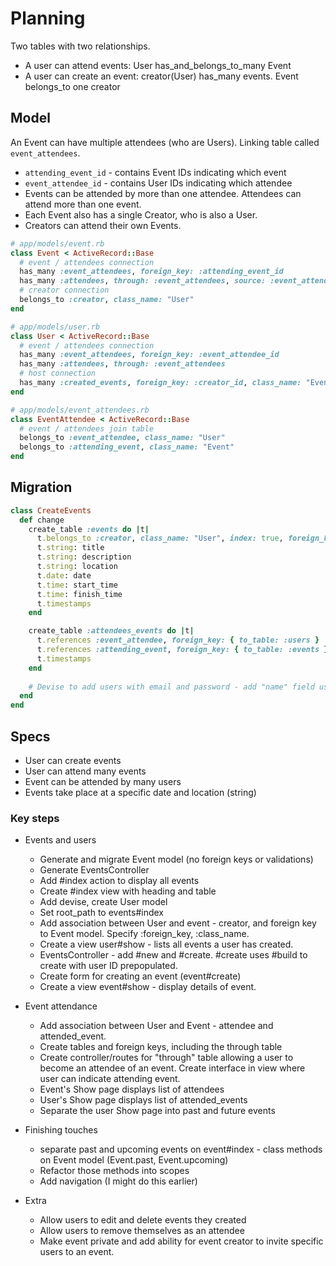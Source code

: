 # Planning

Two tables with two relationships.

- A user can attend events: User has_and_belongs_to_many Event
- A user can create an event: creator(User) has_many events. Event belongs_to one creator

## Model

An Event can have multiple attendees (who are Users). Linking table called `event_attendees`.

- `attending_event_id` - contains Event IDs indicating which event
- `event_attendee_id` - contains User IDs indicating which attendee
- Events can be attended by more than one attendee. Attendees can attend more than one event.
- Each Event also has a single Creator, who is also a User.
- Creators can attend their own Events.

```rb
# app/models/event.rb
class Event < ActiveRecord::Base
  # event / attendees connection
  has_many :event_attendees, foreign_key: :attending_event_id
  has_many :attendees, through: :event_attendees, source: :event_attendee
  # creator connection
  belongs_to :creator, class_name: "User"
end

# app/models/user.rb
class User < ActiveRecord::Base
  # event / attendees connection
  has_many :event_attendees, foreign_key: :event_attendee_id
  has_many :attendees, through: :event_attendees
  # host connection
  has_many :created_events, foreign_key: :creator_id, class_name: "Event"
end

# app/models/event_attendees.rb
class EventAttendee < ActiveRecord::Base
  # event / attendees join table
  belongs_to :event_attendee, class_name: "User"
  belongs_to :attending_event, class_name: "Event"
end
```

## Migration

```rb
class CreateEvents
  def change
    create_table :events do |t|
      t.belongs_to :creator, class_name: "User", index: true, foreign_key: true
      t.string: title
      t.string: description
      t.string: location
      t.date: date
      t.time: start_time
      t.time: finish_time
      t.timestamps
    end

    create_table :attendees_events do |t|
      t.references :event_attendee, foreign_key: { to_table: :users }
      t.references :attending_event, foreign_key: { to_table: :events }
      t.timestamps
    end
  
    # Devise to add users with email and password - add "name" field using usual method
  end
end
```

## Specs

- User can create events
- User can attend many events
- Event can be attended by many users
- Events take place at a specific date and location (string)

### Key steps

- Events and users
  - Generate and migrate Event model (no foreign keys or validations)
  - Generate EventsController
  - Add #index action to display all events
  - Create #index view with heading and table
  - Add devise, create User model
  - Set root_path to events#index
  - Add association between User and event - creator, and foreign key to Event model. Specify :foreign_key, :class_name.
  - Create a view user#show - lists all events a user has created.
  - EventsController - add #new and #create. #create uses #build to create with user ID prepopulated.
  - Create form for creating an event (event#create)
  - Create a view event#show - display details of event.

- Event attendance
  - Add association between User and Event - attendee and attended_event.
  - Create tables and foreign keys, including the through table
  - Create controller/routes for "through" table allowing a user to become an attendee of an event. Create interface in view where user can indicate attending event.
  - Event's Show page displays list of attendees
  - User's Show page displays list of attended_events
  - Separate the user Show page into past and future events

- Finishing touches
  - separate past and upcoming events on event#index - class methods on Event model (Event.past, Event.upcoming)
  - Refactor those methods into scopes
  - Add navigation (I might do this earlier)

- Extra
  - Allow users to edit and delete events they created
  - Allow users to remove themselves as an attendee
  - Make event private and add ability for event creator to invite specific users to an event.
